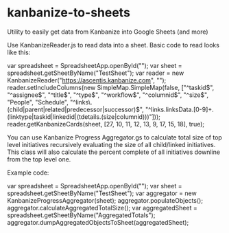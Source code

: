 # kanbanize-to-sheets
Utility to easily get data from Kanbanize into Google Sheets (and more)

Use KanbanizeReader.js to read data into a sheet.
Basic code to read looks like this:

var spreadsheet = SpreadsheetApp.openById("<you sheet ID>");
var sheet = spreadsheet.getSheetByName("TestSheet");
var reader = new KanbanizeReader("https://ascentis.kanbanize.com", "<your Kanbanize API key>"); 
reader.setIncludeColumns(new SimpleMap.SimpleMap(false, ["^taskid$", "^assignee$", "^title$", "^type$", "^workflow$", "^columnid$", "^size$", "People", "Schedule", "^links\.(child|parent|related|predecessor|successor)$", "^links\.linksData\.[0-9]+\.(linktype|taskid|linkedid|(tdetails\.(size|columnid)))"]));
reader.getKanbanizeCards(sheet, [27, 10, 11, 12, 13, 9, 17, 15, 18], true);

You can use Kanbanize Progress Aggregator.gs to calculate total size of top level initiatives recursively evaluating the size of all child/linked initiatives. This class will also calculate the percent complete of all initiatives downline from the top level one.

Example code:

var spreadsheet = SpreadsheetApp.openById("<you spreadsheet ID>"); 
var sheet = spreadsheet.getSheetByName("TestSheet");
var aggregator = new KanbanizeProgressAggregator(sheet);
aggregator.populateObjects();
aggregator.calculateAggregatedTotalSize();
var aggregatedSheet = spreadsheet.getSheetByName("AggregatedTotals");
aggregator.dumpAggregatedObjectsToSheet(aggregatedSheet);


